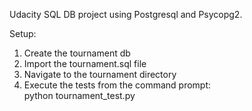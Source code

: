 Udacity SQL DB project using Postgresql and Psycopg2.

Setup:<br>
1. Create the tournament db<br>
2. Import the tournament.sql file<br>
3. Navigate to the tournament directory<br>
4. Execute the tests from the command prompt:<br>
   python tournament_test.py
